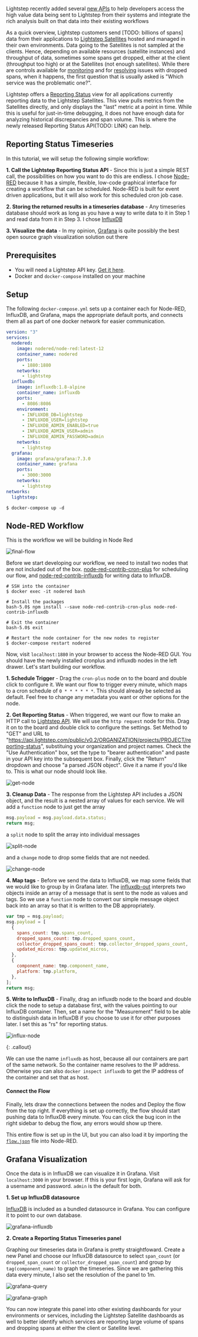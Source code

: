 Lightstep recently added several [new APIs](https://api-docs.lightstep.com/reference)  to help developers access the high value data being sent to Lightstep from their systems and integrate the rich analysis built on that data into their existing workflows

As a quick overview, Lightstep customers send [TODO: billions of spans] data from their applications to [Lightstep Satellites](https://lightstep.com/how-it-works) hosted and managed in their own environments. Data going to the Satellites is not sampled at the clients. Hence, depending on available resources (satellite instances) and throughput of data, sometimes some spans get dropped, either at the client (throughput too high) or at the Satellites (not enough satellites). While there are controls available for [monitoring](/docs/monitor-satellite-pools-and-satellites) and for [resolving](/docs/load-balance-lightstep) issues with dropped spans, when it happens, the first question that is usually asked is "Which service was the problematic one?".

Lightstep offers a [Reporting Status](/docs/monitor-services-tracers-and-satellites#clients-report-table) view for all applications currently reporting data to the Lightstep Satellites. This view pulls metrics from the Satellites directly, and only displays the "last" metric at a point in time. While this is useful for just-in-time debugging, it does not have enough data for analyzing historical discrepancies and span volume. This is where the newly released Reporting Status API(TODO: LINK) can help.

## Reporting Status Timeseries

In this tutorial, we will setup the following simple workflow:

**1. Call the Lightstep Reporting Status API** - Since this is just a simple REST call, the possibilities on how you want to do this are endless. I chose [Node-RED](https://github.com/node-red/node-red) because it has a simple, flexible, low-code graphical interface for creating a workflow that can be scheduled. Node-RED is built for event driven applications, but it will also work for this scheduled cron job case.

**2. Storing the returned results in a timeseries database** - Any timeseries database should work as long as you have a way to write data to it in Step 1 and read data from it in Step 3. I chose [InfluxDB](https://github.com/influxdata/influxdb)

**3. Visualize the data** - In my opinion, [Grafana](https://github.com/grafana/grafana) is quite possibly the best open source graph visualization solution out there

## Prerequisites

- You will need a Lightstep API key. [Get it here](/docs/create-and-manage-api-keys).
- Docker and `docker-compose` installed on your machine

## Setup

The following `docker-compose.yml` sets up a container each for Node-RED, InfluxDB, and Grafana, maps the appropriate default ports, and connects them all as part of one docker network for easier communication.

```yaml
version: "3"
services:
  nodered:
    image: nodered/node-red:latest-12
    container_name: nodered
    ports:
      - 1880:1880
    networks:
      - lightstep
  influxdb:
    image: influxdb:1.8-alpine
    container_name: influxdb
    ports:
      - 8086:8086
    environment:
      - INFLUXDB_DB=lightstep
      - INFLUXDB_USER=lightstep
      - INFLUXDB_ADMIN_ENABLED=true
      - INFLUXDB_ADMIN_USER=admin
      - INFLUXDB_ADMIN_PASSWORD=admin
    networks:
      - lightstep
  grafana:
    image: grafana/grafana:7.3.0
    container_name: grafana
    ports:
      - 3000:3000
    networks:
      - lightstep
networks:
  lightstep:
```

```shell
$ docker-compose up -d
```

## Node-RED Workflow

This is the workflow we will be building in Node Red

![final-flow](./example/images/final-flow.png)

Before we start developing our workflow, we need to install two nodes that are not included out of the box. [node-red-contrib-cron-plus](https://flows.nodered.org/node/node-red-contrib-cron-plus/) for scheduling our flow, and [node-red-contrib-influxdb](https://flows.nodered.org/node/node-red-contrib-influxdb) for writing data to InfluxDB.

```shell
# SSH into the container
$ docker exec -it nodered bash

# Install the packages
bash-5.0$ npm install --save node-red-contrib-cron-plus node-red-contrib-influxdb

# Exit the container
bash-5.0$ exit

# Restart the node container for the new nodes to register
$ docker-compose restart nodered
```

Now, visit `localhost:1880` in your browser to access the Node-RED GUI. You should have the newly installed cronplus and influxdb nodes in the left drawer. Let's start building our workflow.

**1. Schedule Trigger** - Drag the `cron-plus` node on to the board and double click to configure it. We want our flow to trigger every minute, which maps to a cron schedule of `0 * * * * * *`. This should already be selected as default. Feel free to change any metadata you want or other options for the node.

**2. Get Reporting Status** - When triggered, we want our flow to make an HTTP call to [Lightstep API](https://api-docs.lightstep.com/reference). We will use the `http request` node for this. Drag it on to the board and double click to configure the settings. Set Method to "GET" and URL to "https://api.lightstep.com/public/v0.2/ORGANIZATION/projects/PROJECT/reporting-status", substituing your organization and project names. Check the "Use Authentication" box, set the type to "bearer authentication" and paste in your API key into the subsequent box. Finally, click the "Return" dropdown and choose "a parsed JSON object". Give it a name if you'd like to. This is what our node should look like.

![get-node](./example/images/get-node.png)

**3. Cleanup Data** - The response from the Lightstep API includes a JSON object, and the result is a nested array of values for each service. We will add a `function` node to just get the array

```javascript
msg.payload = msg.payload.data.status;
return msg;
```

a `split` node to split the array into individual messages

![split-node](./example/images/split-node.png)

and a `change` node to drop some fields that are not needed.

![change-node](./example/images/change-node.png)

**4. Map tags** - Before we send the data to InfluxDB, we map some fields that we would like to group by in Grafana later. The [influxdb-out](https://flows.nodered.org/node/node-red-contrib-influxdb#output-node) interprets two objects inside an array of a message that is sent to the node as values and tags. So we use a `function` node to convert our simple message object back into an array so that it is written to the DB appropriately.

```javascript
var tmp = msg.payload;
msg.payload = [
  {
    spans_count: tmp.spans_count,
    dropped_spans_count: tmp.dropped_spans_count,
    collector_dropped_spans_count: tmp.collector_dropped_spans_count,
    updated_micros: tmp.updated_micros,
  },
  {
    component_name: tmp.component_name,
    platform: tmp.platform,
  },
];
return msg;
```

**5. Write to InfluxDB** - Finally, drag an influxdb node to the board and double click the node to setup a database first, with the values pointing to our InfluxDB container. Then, set a name for the "Measurement" field to be able to distinguish data in InfluxDB if you choose to use it for other purposes later. I set this as "rs" for reporting status.

![influx-node](./example/images/influx-node.png)

{: .callout}

We can use the name `influxdb` as host, because all our containers are part of the same network. So the container name resolves to the IP address. Otherwise you can also `docker inspect influxdb` to get the IP address of the container and set that as host.

#### Connect the Flow

Finally, lets draw the connections between the nodes and Deploy the flow from the top right. If everything is set up correctly, the flow should start pushing data to InfluxDB every minute. You can click the bug icon in the right sidebar to debug the flow, any errors would show up there.

This entire flow is set up in the UI, but you can also load it by importing the [`flow.json`](./example/flows.json) file into Node-RED.

## Grafana Visualization

Once the data is in InfluxDB we can visualize it in Grafana. Visit `localhost:3000` in your browser. If this is your first login, Grafana will ask for a username and password. `admin` is the default for both.

**1. Set up InfluxDB datasource**

[InfluxDB](https://grafana.com/docs/grafana/latest/datasources/influxdb/) is included as a bundled datasource in Grafana. You can configure it to point to our own database.

![grafana-influxdb](./example/images/grafana-influxdb.png)

**2. Create a Reporting Status Timeseries panel**

Graphing our timeseries data in Grafana is pretty straightfoward. Create a new Panel and choose our InfluxDB datasource to select `span_count` (or `dropped_span_count` or `collector_dropped_span_count`) and group by `tag(component_name)` to graph the timeseries. Since we are gathering this data every minute, I also set the resolution of the panel to 1m.

![grafana-query](./example/images/query.png)

![grafana-graph](./example/images/graph.png)

You can now integrate this panel into other existing dashboards for your environments or services, including the Lightstep Satellite dashboards as well to better identify which services are reporting large volume of spans and dropping spans at either the client or Satellite level.
